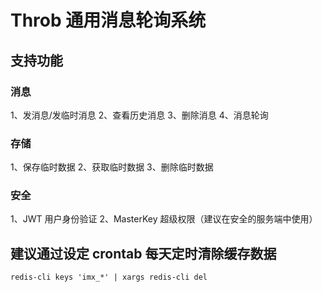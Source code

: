 # Throb 通用消息轮询系统

## 支持功能

### 消息
1、发消息/发临时消息
2、查看历史消息
3、删除消息
4、消息轮询

### 存储
1、保存临时数据
2、获取临时数据
3、删除临时数据

### 安全
1、JWT 用户身份验证
2、MasterKey 超级权限（建议在安全的服务端中使用）

## 建议通过设定 crontab 每天定时清除缓存数据
`redis-cli keys 'imx_*' | xargs redis-cli del`